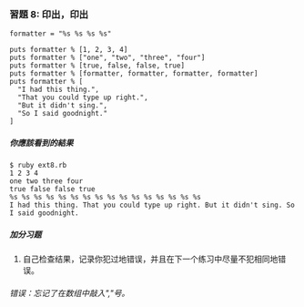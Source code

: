 ### 習題 8: 印出，印出

    formatter = "%s %s %s %s"

    puts formatter % [1, 2, 3, 4]
    puts formatter % ["one", "two", "three", "four"]
    puts formatter % [true, false, false, true]
    puts formatter % [formatter, formatter, formatter, formatter]
    puts formatter % [
      "I had this thing.",
      "That you could type up right.",
      "But it didn't sing.",
      "So I said goodnight."
    ]

##### 你應該看到的結果

    $ ruby ext8.rb
    1 2 3 4
    one two three four
    true false false true
    %s %s %s %s %s %s %s %s %s %s %s %s %s %s %s %s
    I had this thing. That you could type up right. But it didn't sing. So I said goodnight.

##### 加分习题
1. 自己检查结果，记录你犯过地错误，并且在下一个练习中尽量不犯相同地错误。
###### 错误：忘记了在数组中敲入","号。